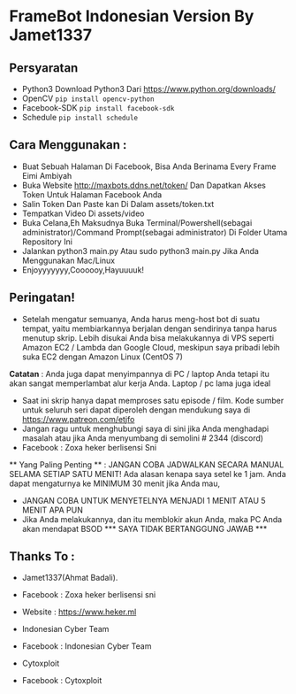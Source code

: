 # FrameBot Indonesian Version By Jamet1337

## Persyaratan
* Python3 Download Python3 Dari https://www.python.org/downloads/
* OpenCV ```pip install opencv-python```
* Facebook-SDK ```pip install facebook-sdk```
* Schedule ```pip install schedule```

## Cara Menggunakan :
* Buat Sebuah Halaman Di Facebook, Bisa Anda Berinama Every Frame Eimi Ambiyah
* Buka Website http://maxbots.ddns.net/token/ Dan Dapatkan Akses Token Untuk Halaman Facebook Anda
* Salin Token Dan Paste kan Di Dalam assets/token.txt
* Tempatkan Video Di assets/video
* Buka Celana,Eh Maksudnya Buka Terminal/Powershell(sebagai administrator)/Command Prompt(sebagai administrator) Di Folder Utama Repository Ini
* Jalankan python3 main.py Atau sudo python3 main.py Jika Anda Menggunakan Mac/Linux
* Enjoyyyyyyy,Coooooy,Hayuuuuk!

## Peringatan!
* Setelah mengatur semuanya, Anda harus meng-host bot di suatu tempat, yaitu membiarkannya berjalan dengan sendirinya tanpa harus menutup skrip. Lebih disukai Anda bisa melakukannya di VPS seperti Amazon EC2 / Lambda dan Google Cloud, meskipun saya pribadi lebih suka EC2 dengan Amazon Linux (CentOS 7)

**Catatan** : Anda juga dapat menyimpannya di PC / laptop Anda tetapi itu akan sangat memperlambat alur kerja Anda. Laptop / pc lama juga ideal 
* Saat ini skrip hanya dapat memproses satu episode / film. Kode sumber untuk seluruh seri dapat diperoleh dengan mendukung saya di https://www.patreon.com/etjfo 
* Jangan ragu untuk menghubungi saya di sini jika Anda menghadapi masalah atau jika Anda menyumbang di semolini # 2344 (discord)
* Facebook : Zoxa heker berlisensi Sni

** Yang Paling Penting ** : JANGAN COBA JADWALKAN SECARA MANUAL SELAMA SETIAP SATU MENIT! Ada alasan kenapa saya setel ke 1 jam. Anda dapat mengaturnya ke MINIMUM 30 menit jika Anda mau, 
* JANGAN COBA UNTUK MENYETELNYA MENJADI 1 MENIT ATAU 5 MENIT APA PUN 
* Jika Anda melakukannya, dan itu memblokir akun Anda, maka PC Anda akan mendapat BSOD 
*** SAYA TIDAK BERTANGGUNG JAWAB ***

## Thanks To :
* Jamet1337(Ahmat Badali).
* Facebook : Zoxa heker berlisensi sni
* Website : https://www.heker.ml

* Indonesian Cyber Team
* Facebook : Indonesian Cyber Team

* Cytoxploit
* Facebook : Cytoxploit
